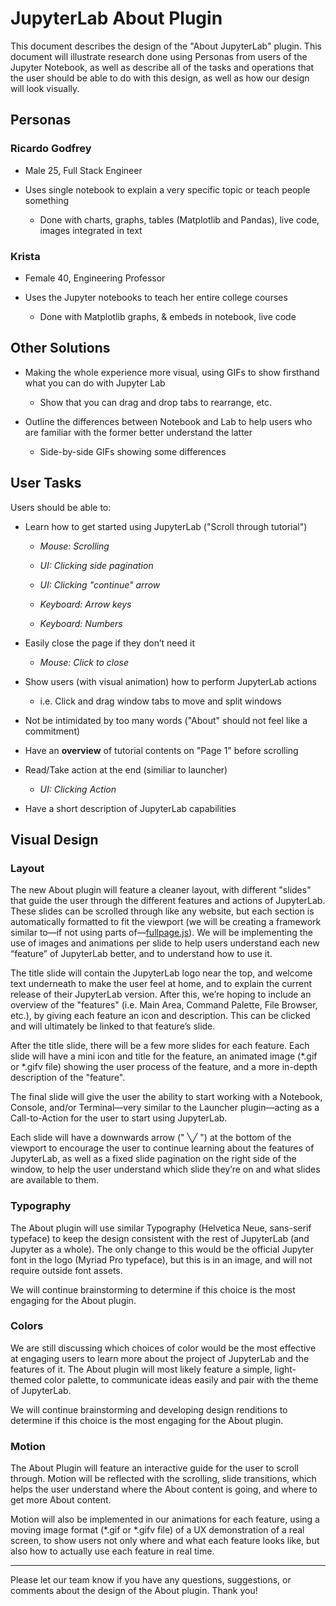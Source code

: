 # JupyterLab About Plugin

This document describes the design of the "About JupyterLab" plugin. This document will illustrate research done using Personas from users of the Jupyter Notebook, as well as describe all of the tasks and operations that the user should be able to do with this design, as well as how our design will look visually.

## Personas

### Ricardo Godfrey 

* Male 25, Full Stack Engineer

* Uses single notebook to explain a very specific topic or teach people something

    * Done with charts, graphs, tables (Matplotlib and Pandas), live code, images integrated in text

### Krista 

* Female 40, Engineering Professor

* Uses the Jupyter notebooks to teach her entire college courses

    * Done with Matplotlib graphs, & embeds in notebook, live code

## Other Solutions

* Making the whole experience more visual, using GIFs to show firsthand what you can do with Jupyter Lab

    * Show that you can drag and drop tabs to rearrange, etc.

* Outline the differences between Notebook and Lab to help users who are familiar with the former better understand the latter

    * Side-by-side GIFs showing some differences

## User Tasks

Users should be able to:

* Learn how to get started using JupyterLab ("Scroll through tutorial")

    * *Mouse: Scrolling*

    * *UI: Clicking side pagination*

    * *UI: Clicking "continue" arrow*

    * *Keyboard: Arrow keys*

    * *Keyboard: Numbers*

* Easily close the page if they don’t need it

    * *Mouse: Click to close*

* Show users (with visual animation) how to perform JupyterLab actions

    * i.e. Click and drag window tabs to move and split windows

* Not be intimidated by too many words ("About" should not feel like a commitment)

* Have an **overview** of tutorial contents on "Page 1" before scrolling

* Read/Take action at the end (similiar to launcher)

    * *UI: Clicking Action*

* Have a short description of JupyterLab capabilities

## Visual Design

### Layout

The new About plugin will feature a cleaner layout, with different "slides" that guide the user through the different features and actions of JupyterLab. These slides can be scrolled through like any website, but each section is automatically formatted to fit the viewport (we will be creating a framework similar to—if not using parts of—[fullpage.js](http://alvarotrigo.com/fullPage/)). We will be implementing the use of images and animations per slide to help users understand each new “feature” of JupyterLab better, and to understand how to use it.

The title slide will contain the JupyterLab logo near the top, and welcome text underneath to make the user feel at home, and to explain the current release of their JupyterLab version. After this, we’re hoping to include an overview of the "features" (i.e. Main Area, Command Palette, File Browser, etc.), by giving each feature an icon and description. This can be clicked and will ultimately be linked to that feature’s slide.

After the title slide, there will be a few more slides for each feature. Each slide will have a mini icon and title for the feature, an animated image (*.gif or *.gifv file) showing the user process of the feature, and a more in-depth description of the "feature".

The final slide will give the user the ability to start working with a Notebook, Console, and/or Terminal—very similar to the Launcher plugin—acting as a Call-to-Action for the user to start using JupyterLab.

Each slide will have a downwards arrow (" ╲╱ ") at the bottom of the viewport to encourage the user to continue learning about the features of JupyterLab, as well as a fixed slide pagination on the right side of the window, to help the user understand which slide they’re on and what slides are available to them.

### Typography

The About plugin will use similar Typography (Helvetica Neue, sans-serif typeface) to keep the design consistent with the rest of JupyterLab (and Jupyter as a whole). The only change to this would be the official Jupyter font in the logo (Myriad Pro typeface), but this is in an image, and will not require outside font assets.

We will continue brainstorming to determine if this choice is the most engaging for the About plugin.

### Colors

We are still discussing which choices of color would be the most effective at engaging users to learn more about the project of JupyterLab and the features of it. The About plugin will most likely feature a simple, light-themed color palette, to communicate ideas easily and pair with the theme of JupyterLab.

We will continue brainstorming and developing design renditions to determine if this choice is the most engaging for the About plugin.

### Motion

The About Plugin will feature an interactive guide for the user to scroll through. Motion will be reflected with the scrolling, slide transitions, which helps the user understand where the About content is going, and where to get more About content.

Motion will also be implemented in our animations for each feature, using a moving image format (*.gif or *.gifv file) of a UX demonstration of a real screen, to show users not only where and what each feature looks like, but also how to actually use each feature in real time.

---

Please let our team know if you have any questions, suggestions, or comments about the design of the About plugin. Thank you!

